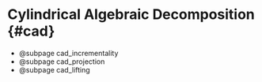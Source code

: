 Cylindrical Algebraic Decomposition {#cad}
=====

* @subpage cad_incrementality
* @subpage cad_projection
* @subpage cad_lifting
